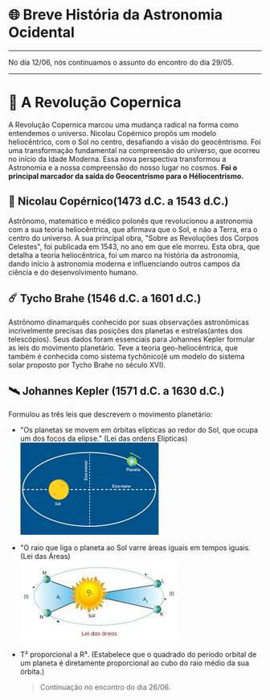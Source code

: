 # 🌐 Breve História da Astronomia Ocidental
---

No dia 12/06, nós continuamos o assunto do encontro do dia 29/05.

---

# 🚩 A Revolução Copernica

A Revolução Copernica marcou uma mudança radical na forma como entendemos o universo. Nicolau Copérnico propôs um modelo heliocêntrico, com o Sol no centro, 
desafiando a visão do geocêntrismo. Foi uma transformação fundamental na compreensão do universo, que ocorreu no início da Idade Moderna. Essa nova perspectiva transformou a Astronomia e a nossa compreensão do nosso lugar no cosmos. **Foi o principal marcador da saída do Geocentrismo para o Héliocentrismo.**

## 🌌 Nicolau Copérnico(1473 d.C. a 1543 d.C.)
Astrônomo, matemático e médico polonês que revolucionou a astronomia com a sua teoria heliocêntrica, que afirmava que o Sol, e não a Terra, era o centro do universo.
A sua principal obra, "Sobre as Revoluções dos Corpos Celestes", foi publicada em 1543, no ano em que ele morreu. Esta obra, que detalha a teoria heliocêntrica, foi um marco na história da astronomia, dando início à astronomia moderna e influenciando outros campos da ciência e do desenvolvimento humano. 

## ☄️ Tycho Brahe (1546 d.C. a 1601 d.C.)
Astrônomo dinamarquês conhecido por suas observações astronômicas incrivelmente precisas das posições dos planetas e estrelas(antes dos telescópios). Seus dados foram essenciais para Johannes Kepler formular as leis do movimento planetário. Teve a teoria geo-heliocêntrica, que também é conhecida como sistema tychônico(é um modelo do sistema solar proposto por Tycho Brahe no século XVI).

## 🛰️ Johannes Kepler (1571 d.C. a 1630 d.C.)
Formulou as três leis que descrevem o movimento planetário:

- "Os planetas se movem em órbitas elípticas ao redor do Sol, que ocupa um dos focos da elipse." (Lei das ordens Elípticas)
   ![Elipse](img/primeiraleidekepler.png)<br>
- "O raio que liga o planeta ao Sol varre áreas iguais em tempos iguais. (Lei das Áreas) <br>
   ![Áreas](img/elipsejohanneskepler.jpg) 
- T² proporcional a R³. (Estabelece que o quadrado do período orbital de um planeta é diretamente proporcional ao cubo do raio médio da sua órbita.)

  > Continuação no encontro do dia 26/06.
